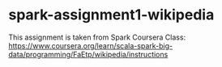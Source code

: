 # spark-assignment1-wikipedia
This assignment is taken from Spark Coursera Class: https://www.coursera.org/learn/scala-spark-big-data/programming/FaEtp/wikipedia/instructions 
